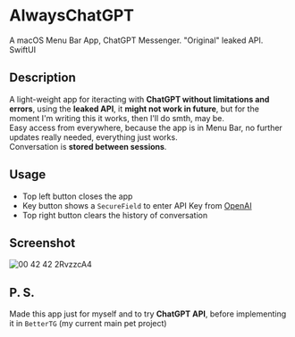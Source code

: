 # AlwaysChatGPT
A macOS Menu Bar App, ChatGPT Messenger. "Original" leaked API. SwiftUI

## Description
A light-weight app for iteracting with **ChatGPT without limitations and errors**, using the **leaked API**, it **might not work in future**, but for the moment I'm writing this it works, then I'll do smth, may be.\
Easy access from everywhere, because the app is in Menu Bar, no further updates really needed, everything just works.\
Conversation is **stored between sessions**.

## Usage
- Top left button closes the app
- Key button shows a `SecureField` to enter API Key from [OpenAI](https://platform.openai.com/account/api-keys)
- Top right button clears the history of conversation

## Screenshot
![00 42 42 2RvzzcA4](https://user-images.githubusercontent.com/62802017/217094542-2aef2806-c168-446d-b75d-647eb06b664e.png)

## P. S.
Made this app just for myself and to try **ChatGPT API**, before implementing it in `BetterTG` (my current main pet project)
